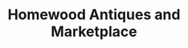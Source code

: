 ---
title: "Homewood Antiques and Marketplace"
url: /homewood/homewood-antiques-and-marketplace/
shop: antiques
---